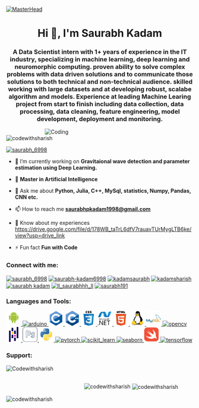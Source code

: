 [![MasterHead](https://i.ytimg.com/vi/_4kLioMoMrk/maxresdefault.jpg)](htteps://saurabhkadam.io)
<h1 align="center">Hi 👋, I'm Saurabh Kadam</h1>
<h3 align="center">A Data Scientist intern with 1+ years of experience in the IT industry, specializing in machine learning, deep learning and neuromorphic computing. proven ability to solve complex problems with data driven solutions and to communicate those solutions to both technical and non-technical audience. skilled working with large datasets and at developing robust, scalabe algorithm and models. Experience at leading Machine Learing project from start to finish including data collection, data processing, data cleaning, feature engineering, model development, deployment and monitoring.</h3>
<img align="right" alt="Coding" width="400" src="https://thumbs.gfycat.com/AshamedWeightyDachshund-max-1mb.gif">

<p align="left"> <img src="https://komarev.com/ghpvc/?username=codewithsharish&label=Profile%20views&color=0e75b6&style=flat" alt="codewithsharish" /> </p>

<p align="left"> <a href="https://twitter.com/saurabh_6998" target="blank"><img src="https://img.shields.io/twitter/follow/saurabh_6998?logo=twitter&style=for-the-badge" alt="saurabh_6998" /></a> </p>

- 🔭 I’m currently working on **Gravitaional wave detection and parameter estimation using Deep Learning.**

- 🌱 **Master in Artificial Intelligence**

- 💬 Ask me about **Python, Julia, C++, MySql, statistics, Numpy, Pandas, CNN etc.**

- 📫 How to reach me **saurabhpkadam1998@gmail.com**

- 📄 Know about my experiences https://drive.google.com/file/d/178WB_taTrL6dfV7rauavTUrMygLTB6ke/view?usp=drive_link

- ⚡ Fun fact **Fun with Code**

<h3 align="left">Connect with me:</h3>
<p align="left">
<a href="https://twitter.com/saurabh_6998" target="blank"><img align="center" src="https://raw.githubusercontent.com/rahuldkjain/github-profile-readme-generator/master/src/images/icons/Social/twitter.svg" alt="saurabh_6998" height="30" width="40" /></a>
<a href="https://linkedin.com/in/saurabh-kadam6998" target="blank"><img align="center" src="https://raw.githubusercontent.com/rahuldkjain/github-profile-readme-generator/master/src/images/icons/Social/linked-in-alt.svg" alt="saurabh-kadam6998" height="30" width="40" /></a>
<a href="https://stackoverflow.com/users/kadamsaurabh" target="blank"><img align="center" src="https://raw.githubusercontent.com/rahuldkjain/github-profile-readme-generator/master/src/images/icons/Social/stack-overflow.svg" alt="kadamsaurabh" height="30" width="40" /></a>
<a href="https://kaggle.com/kadamsharish" target="blank"><img align="center" src="https://raw.githubusercontent.com/rahuldkjain/github-profile-readme-generator/master/src/images/icons/Social/kaggle.svg" alt="kadamsharish" height="30" width="40" /></a>
<a href="https://fb.com/saurabh kadam" target="blank"><img align="center" src="https://raw.githubusercontent.com/rahuldkjain/github-profile-readme-generator/master/src/images/icons/Social/facebook.svg" alt="saurabh kadam" height="30" width="40" /></a>
<a href="https://instagram.com/ll_saurabhhh_ll" target="blank"><img align="center" src="https://raw.githubusercontent.com/rahuldkjain/github-profile-readme-generator/master/src/images/icons/Social/instagram.svg" alt="ll_saurabhhh_ll" height="30" width="40" /></a>
<a href="https://www.hackerrank.com/saurabh191" target="blank"><img align="center" src="https://raw.githubusercontent.com/rahuldkjain/github-profile-readme-generator/master/src/images/icons/Social/hackerrank.svg" alt="saurabh191" height="30" width="40" /></a>
</p>

<h3 align="left">Languages and Tools:</h3>
<p align="left"> <a href="https://developer.android.com" target="_blank" rel="noreferrer"> <img src="https://raw.githubusercontent.com/devicons/devicon/master/icons/android/android-original-wordmark.svg" alt="android" width="40" height="40"/> </a> <a href="https://www.arduino.cc/" target="_blank" rel="noreferrer"> <img src="https://cdn.worldvectorlogo.com/logos/arduino-1.svg" alt="arduino" width="40" height="40"/> </a> <a href="https://www.cprogramming.com/" target="_blank" rel="noreferrer"> <img src="https://raw.githubusercontent.com/devicons/devicon/master/icons/c/c-original.svg" alt="c" width="40" height="40"/> </a> <a href="https://www.w3schools.com/cpp/" target="_blank" rel="noreferrer"> <img src="https://raw.githubusercontent.com/devicons/devicon/master/icons/cplusplus/cplusplus-original.svg" alt="cplusplus" width="40" height="40"/> </a> <a href="https://www.w3schools.com/css/" target="_blank" rel="noreferrer"> <img src="https://raw.githubusercontent.com/devicons/devicon/master/icons/css3/css3-original-wordmark.svg" alt="css3" width="40" height="40"/> </a> <a href="https://dotnet.microsoft.com/" target="_blank" rel="noreferrer"> <img src="https://raw.githubusercontent.com/devicons/devicon/master/icons/dot-net/dot-net-original-wordmark.svg" alt="dotnet" width="40" height="40"/> </a> <a href="https://www.w3.org/html/" target="_blank" rel="noreferrer"> <img src="https://raw.githubusercontent.com/devicons/devicon/master/icons/html5/html5-original-wordmark.svg" alt="html5" width="40" height="40"/> </a> <a href="https://www.linux.org/" target="_blank" rel="noreferrer"> <img src="https://raw.githubusercontent.com/devicons/devicon/master/icons/linux/linux-original.svg" alt="linux" width="40" height="40"/> </a> <a href="https://www.mysql.com/" target="_blank" rel="noreferrer"> <img src="https://raw.githubusercontent.com/devicons/devicon/master/icons/mysql/mysql-original-wordmark.svg" alt="mysql" width="40" height="40"/> </a> <a href="https://opencv.org/" target="_blank" rel="noreferrer"> <img src="https://www.vectorlogo.zone/logos/opencv/opencv-icon.svg" alt="opencv" width="40" height="40"/> </a> <a href="https://pandas.pydata.org/" target="_blank" rel="noreferrer"> <img src="https://raw.githubusercontent.com/devicons/devicon/2ae2a900d2f041da66e950e4d48052658d850630/icons/pandas/pandas-original.svg" alt="pandas" width="40" height="40"/> </a> <a href="https://www.photoshop.com/en" target="_blank" rel="noreferrer"> <img src="https://raw.githubusercontent.com/devicons/devicon/master/icons/photoshop/photoshop-line.svg" alt="photoshop" width="40" height="40"/> </a> <a href="https://www.python.org" target="_blank" rel="noreferrer"> <img src="https://raw.githubusercontent.com/devicons/devicon/master/icons/python/python-original.svg" alt="python" width="40" height="40"/> </a> <a href="https://pytorch.org/" target="_blank" rel="noreferrer"> <img src="https://www.vectorlogo.zone/logos/pytorch/pytorch-icon.svg" alt="pytorch" width="40" height="40"/> </a> <a href="https://scikit-learn.org/" target="_blank" rel="noreferrer"> <img src="https://upload.wikimedia.org/wikipedia/commons/0/05/Scikit_learn_logo_small.svg" alt="scikit_learn" width="40" height="40"/> </a> <a href="https://seaborn.pydata.org/" target="_blank" rel="noreferrer"> <img src="https://seaborn.pydata.org/_images/logo-mark-lightbg.svg" alt="seaborn" width="40" height="40"/> </a> <a href="https://developer.apple.com/swift/" target="_blank" rel="noreferrer"> <img src="https://raw.githubusercontent.com/devicons/devicon/master/icons/swift/swift-original.svg" alt="swift" width="40" height="40"/> </a> <a href="https://www.tensorflow.org" target="_blank" rel="noreferrer"> <img src="https://www.vectorlogo.zone/logos/tensorflow/tensorflow-icon.svg" alt="tensorflow" width="40" height="40"/> </a> </p>

<h3 align="left">Support:</h3>
<p><a href="https://www.buymeacoffee.com/Codewithsharish"> <img align="left" src="https://cdn.buymeacoffee.com/buttons/v2/default-yellow.png" height="50" width="210" alt="Codewithsharish" /></a></p><br><br>

<p><img align="left" src="https://github-readme-stats.vercel.app/api/top-langs?username=codewithsharish&show_icons=true&locale=en&layout=compact" alt="codewithsharish" /></p>

<p>&nbsp;<img align="center" src="https://github-readme-stats.vercel.app/api?username=codewithsharish&show_icons=true&locale=en" alt="codewithsharish" /></p>

<p><img align="center" src="https://github-readme-streak-stats.herokuapp.com/?user=codewithsharish&" alt="codewithsharish" /></p>
